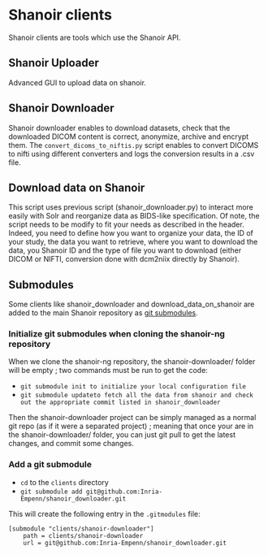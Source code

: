 # Shanoir clients

Shanoir clients are tools which use the Shanoir API.

## Shanoir Uploader

Advanced GUI to upload data on shanoir.

## Shanoir Downloader

Shanoir downloader enables to download datasets, check that the downloaded DICOM content is correct, anonymize, archive and encrypt them.
The `convert_dicoms_to_niftis.py` script enables to convert DICOMS to nifti using different converters and logs the conversion results in a .csv file.

## Download data on Shanoir

This script uses previous script (shanoir_downloader.py) to interact more easily with Solr and reorganize data as BIDS-like specification. Of note, the script needs to be modify to fit your needs as described in the header. Indeed, you need to define how you want to organize your data, the ID of your study, the data you want to retrieve, where you want to download the data, you Shanoir ID and the type of file you want to download (either DICOM or NIFTI, conversion done with dcm2niix directly by Shanoir).

## Submodules

Some clients like shanoir_downloader and download_data_on_shanoir are added to the main Shanoir repository as [git submodules](https://git-scm.com/book/en/v2/Git-Tools-Submodules).

### Initialize git submodules when cloning the shanoir-ng repository

When we clone the shanoir-ng repository, the shanoir-downloader/ folder will be empty ; two commands must be run to get the code:

   - `git submodule init to initialize your local configuration file`
   - `git submodule updateto fetch all the data from shanoir and check out the appropriate commit listed in shanoir_downloader`

Then the shanoir-downloader project can be simply managed as a normal git repo (as if it were a separated project) ; meaning that once your are in the shanoir-downloader/ folder, you can just git pull to get the latest changes, and commit some changes.

### Add a git submodule

 - `cd` to the `clients` directory 
 - `git submodule add git@github.com:Inria-Empenn/shanoir_downloader.git`

This will create the following entry in the `.gitmodules` file:
```
[submodule "clients/shanoir-downloader"]
	path = clients/shanoir-downloader
	url = git@github.com:Inria-Empenn/shanoir_downloader.git
```
